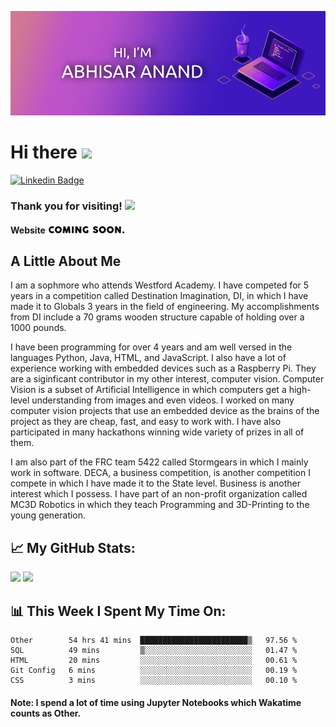 <!--### Hi there 👋-->
[![Abhisar's GitHub Banner](./assets/BannerDesign1.png)](https://abhisaranand.github.io/)
# Hi there <img src="https://media.giphy.com/media/hvRJCLFzcasrR4ia7z/giphy.gif" width="25px">

[![Linkedin Badge](https://img.shields.io/badge/-LinkedIn-0e76a8?style=flat-square&logo=Linkedin&logoColor=white)](https://linkedin.com/in/abhisar-anand)
<!--[![Website Badge](https://img.shields.io/badge/Website-3b5998?style=flat-square&logo=google-chrome&logoColor=white)](https://gkassym.netlify.app)
[![Twitter Badge](https://img.shields.io/badge/-Twitter-00acee?style=flat-square&logo=Twitter&logoColor=white)](https://twitter.com/GKassym)
[![Instagram Badge](https://img.shields.io/badge/-Instagram-e4405f?style=flat-square&logo=Instagram&logoColor=white)](https://instagram.com/gkassym/)
[![Medium Badge](https://img.shields.io/badge/medium-%2312100E.svg?&style=for-square&logo=medium&logoColor=white)](https://medium.com/@gapur.kassym)
[![Telegram Badge](https://img.shields.io/badge/-Telegram-0088cc?style=flat-square&logo=Telegram&logoColor=white)](https://t.me/GKassym)-->

### Thank you for visiting! ![](https://visitor-badge.glitch.me/badge?page_id=AbhisarAnand.AbhisarAnand)
#### Website <img src="./assets/coming_soon.gif" width="125px">

## A Little About Me
I am a sophmore who attends Westford Academy. I have competed for 5 years in a competition called Destination Imagination, DI, in which I have made it to Globals 3 years in the field of engineering. My accomplishments from DI include a 70 grams wooden structure capable of holding over a 1000 pounds.

I have been programming for over 4 years and am well versed in the languages Python, Java, HTML, and JavaScript. I also have a lot of experience working with embedded devices such as a Raspberry Pi. They are a siginficant contributor in my other interest, computer vision. Computer Vision is a subset of Artificial Intelligence in which computers get a high-level understanding from images and even videos. I worked on many computer vision projects that use an embedded device as the brains of the project as they are cheap, fast, and easy to work with. I have also participated in many hackathons winning wide variety of prizes in all of them.

I am also part of the FRC team 5422 called Stormgears in which I mainly work in software. DECA, a business competition, is another competition I compete in which I have made it to the State level. Business is another interest which I possess. I have part of an non-profit organization called MC3D Robotics in which they teach Programming and 3D-Printing to the young generation.

## 📈 **My GitHub Stats:**

  <img height="180em" src="https://github-readme-stats.vercel.app/api?username=AbhisarAnand&show_icons=true&hide_border=true&&count_private=true&include_all_commits=true" />
  <img height="180em" src="https://github-readme-stats.vercel.app/api/top-langs/?username=AbhisarAnand&exclude_repo=KNN-Image-Classification&show_icons=true&hide_border=true&layout=compact&langs_count=8"/>

## 📊 **This Week I Spent My Time On:**
<!--START_SECTION:waka-->
```text
Other        54 hrs 41 mins  ████████████████████████▒   97.56 % 
SQL          49 mins         ▒░░░░░░░░░░░░░░░░░░░░░░░░   01.47 % 
HTML         20 mins         ░░░░░░░░░░░░░░░░░░░░░░░░░   00.61 % 
Git Config   6 mins          ░░░░░░░░░░░░░░░░░░░░░░░░░   00.19 % 
CSS          3 mins          ░░░░░░░░░░░░░░░░░░░░░░░░░   00.10 % 
```
<!--END_SECTION:waka-->
#### **Note: I spend a lot of time using Jupyter Notebooks which Wakatime counts as Other.**
<!--
**AbhisarAnand/AbhisarAnand** is a ✨ _special_ ✨ repository because its `README.md` (this file) appears on your GitHub profile.

Here are some ideas to get you started:

- 🔭 I’m currently working on ...
- 🌱 I’m currently learning ...
- 👯 I’m looking to collaborate on ...
- 🤔 I’m looking for help with ...
- 💬 Ask me about ...
- 📫 How to reach me: ...
- 😄 Pronouns: ...
- ⚡ Fun fact: ...
-->
